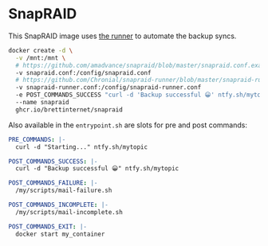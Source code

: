 # SnapRAID

This SnapRAID image uses [the runner](https://github.com/Chronial/snapraid-runner) to automate the backup syncs.

```sh
docker create -d \
  -v /mnt:/mnt \
  # https://github.com/amadvance/snapraid/blob/master/snapraid.conf.example
  -v snapraid.conf:/config/snapraid.conf
  # https://github.com/Chronial/snapraid-runner/blob/master/snapraid-runner.conf.example
  -v snapraid-runner.conf:/config/snapraid-runner.conf
  -e POST_COMMANDS_SUCCESS "curl -d 'Backup successful 😀' ntfy.sh/mytopic"
  --name snapraid
  ghcr.io/brettinternet/snapraid
```

Also available in the `entrypoint.sh` are slots for pre and post commands:

```yaml
PRE_COMMANDS: |-
  curl -d "Starting..." ntfy.sh/mytopic

POST_COMMANDS_SUCCESS: |-
  curl -d "Backup successful 😀" ntfy.sh/mytopic

POST_COMMANDS_FAILURE: |-
  /my/scripts/mail-failure.sh

POST_COMMANDS_INCOMPLETE: |-
  /my/scripts/mail-incomplete.sh

POST_COMMANDS_EXIT: |-
  docker start my_container
```
